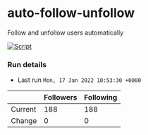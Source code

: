 # auto-follow-unfollow
Follow and unfollow users automatically

[![Script](https://github.com/fbiego/auto-follow-unfollow/actions/workflows/main.yml/badge.svg)](https://github.com/fbiego/auto-follow-unfollow/actions/workflows/main.yml)
### Run details
- Last run `Mon, 17 Jan 2022 10:53:30 +0000`

|  | Followers | Following |
| - | --------- | --------- |
| Current | 188 | 188 |
| Change | 0 | 0|
